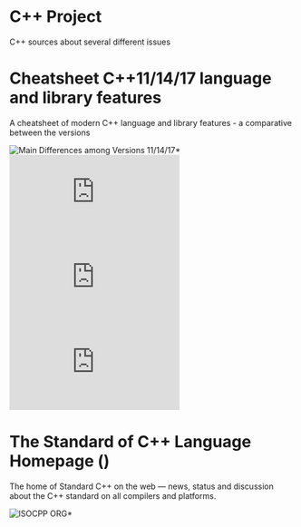 # C++ Project
C++ sources about several different issues

# Cheatsheet C++11/14/17 language and library features
A cheatsheet of modern C++ language and library features - a comparative between the versions 

![Main Differences among Versions 11/14/17*](https://github.com/AnthonyCalandra/modern-cpp-features)
![C++11 New language and library features*](https://github.com/AnthonyCalandra/modern-cpp-features/blob/master/CPP11.md)
![C++14 New language and library features*](https://github.com/AnthonyCalandra/modern-cpp-features/blob/master/CPP14.md)
![C++17 New language and library features*](https://github.com/AnthonyCalandra/modern-cpp-features/blob/master/CPP17.md)

# The Standard of C++ Language Homepage ()
The home of Standard C++ on the web — news, status and discussion about the C++ standard on all compilers and platforms.

![ISOCPP ORG*](https://isocpp.org/)


